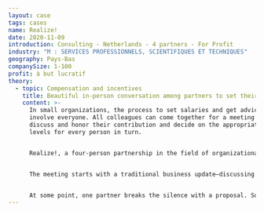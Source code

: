 ```yaml
---
layout: case
tags: cases
name: Realize!
date: 2020-11-09
introduction: Consulting - Netherlands - 4 partners - For Profit
industry: "M : SERVICES PROFESSIONNELS, SCIENTIFIQUES ET TECHNIQUES"
geography: Pays-Bas
companySize: 1-100
profit: à but lucratif
theory:
  - topic: Compensation and incentives
    title: Beautiful in-person conversation among partners to set their compensation.
    content: >-
      In small organizations, the process to set salaries and get advice can
      involve everyone. All colleagues can come together for a meeting to
      discuss and honor their contribution and decide on the appropriate salary
      levels for every person in turn.


      Realize!, a four-person partnership in the field of organizational development consulting based in Amsterdam, the Netherlands, sets salaries in this way. (Note: since this writing, Realize has changed structure and this process although it remains relevant and inspirational). Each quarter, the four partners come together for a much-anticipated discussion.


      The meeting starts with a traditional business update―discussing client activity, prominent events, and key figures for the last quarter. Then comes the beautiful (and sensitive) part: each partner in turn shares his perspective on his contribution during the last quarter, including work he has done, projects he has led, and support he has given to others. While one partner speaks, the others can chime in to add any unreported contributions, offer praise, or ask a critical question. When the group is done and feels that everyone’s contribution has been heard and honored, each person pauses to reflect in silence about compensation. How could the earnings from the last quarter be shared among the partners in a way that reflects everyone’s contribution?


      At some point, one partner breaks the silence with a proposal. Sometimes, the proposal feels just right and gets accepted on the spot. More often, it is a basis for a discussion: *I feel my contribution here or your contribution there deserves a higher recognition*. How exactly the cash will be split, the partners acknowledge, is ultimately not what this conversation is about. The discussion serves a higher purpose: making sure everybody feels his or her contribution is fully valued, that the inner and outer perspectives (what I know and what others perceive) are in sync. It is an exercise in openness, trust, and vulnerability. The four partners report that invariably they go into the discussion with some nervousness and leave the meeting with a deep sense of gratitude (and spontaneous collegial hugs) for being part of a partnership that operates from such deep levels of listening and trust.^\[Laloux, Frederic. Reinventing Organizations. Nelson Parker (2014), page 130.]
---
```

